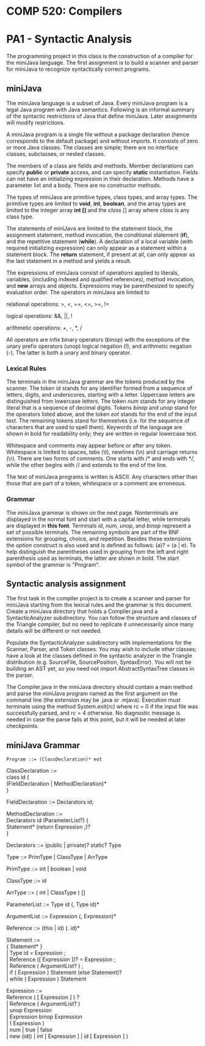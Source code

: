 COMP 520: Compilers
===================
PA1 - Syntactic Analysis
========================

The programming project in this class is the construction of a compiler for 
the miniJava language. The first assignment is to build a scanner and parser 
for miniJava to recognize syntactically correct programs.

miniJava
--------

The miniJava language is a subset of Java. Every miniJava program is a legal 
Java program with Java semantics. Following is an informal summary of the 
syntactic restrictions of Java that define miniJava. Later assignments will 
modify restrictions.

A miniJava program is a single file without a package declaration (hence 
corresponds to the default package) and without imports. It consists of zero 
or more Java classes. The classes are simple; there are no interface classes, 
subclasses, or nested classes.

The members of a class are fields and methods. Member declarations can specify 
**public** or **private** access, and can specify **static** instantiation. 
Fields can not have an initializing expression in their declaration. Methods 
have a parameter list and a body. There are no constructor methods.

The types of miniJava are primitive types, class types, and array types. The 
primitive types are limited to **void**, **int**, **boolean**, and the array 
types are limited to the integer array **int []** and the *class* [] array 
where *class* is any class type.

The statements of miniJava are limited to the statement block, the assignment 
statement, method invocation, the conditional statement (**if**), and the 
repetitive statement (**while**). A declaration of a local variable (with 
required initializing expression) can only appear as a statement within a 
statement block. The **return** statement, if present at all, can only appear 
as the last statement in a method and yields a result.

The expressions of miniJava consist of operations applied to literals, 
variables, (including indexed and qualified references), method invocation, 
and **new** arrays and objects. Expressions may be parenthesized to specify 
evaluation order. The operators in miniJava are limited to 

relational operations: >,    <,    ==,    <=,    >=,    !=

logical operations: &&,    ||,    !

arithmetic operations: +,    -,    *,    /

All operators are infix binary operators (binop) with the exceptions of the 
unary prefix operators (unop) logical negation (!), and arithmetic negation 
(-). The latter is both a unary and binary operator.

### Lexical Rules

The terminals in the miniJava grammar are the tokens produced by the scanner. 
The token id stands for any identifier formed from a sequence of letters, 
digits, and underscores, starting with a letter. Uppercase letters are 
distinguished from lowercase letters. The token *num* stands for any integer 
literal that is a sequence of decimal digits. Tokens *binop* and *unop* stand 
for the operators listed above, and the token *eot* stands for the end of the 
input text. The remaining tokens stand for themselves (i.e. for the sequence 
of characters that are used to spell them). Keywords of the language are shown 
in bold for readability only; they are written in regular lowercase text.

Whitespace and comments may appear before or after any token. Whitespace is 
limited to spaces, tabs (\t), newlines (\n) and carriage returns (\r). There 
are two forms of comments. One starts with /* and ends with */, while the 
other begins with // and extends to the end of the line.

The text of miniJava programs is written is ASCII. Any characters other than 
those that are part of a token, whitespace or a comment are erroneous.

### Grammar

The miniJava grammar is shown on the next page. Nonterminals are displayed in 
the normal font and start with a capital letter, while terminals are displayed 
in **this font**. Terminals *id*, *num*, *unop*, and *binop* represent a set of possible terminals. The remaining symbols are part of the BNF extensions for 
grouping, choice, and repetition. Besides these extensions the *option* 
construct is also used and is defined as follows: (a)? = (a | e). To help 
distinguish the parentheses used in grouping from the left and right 
parenthesis used as terminals, the latter are shown in bold. The start symbol 
of the grammar is "Program".

Syntactic analysis assignment
-----------------------------

The first task in the compiler project is to create a scanner and parser for 
miniJava starting from the lexical rules and the grammar is this document. 
Create a miniJava directory that holds a Compiler.java and a SyntacticAnalyzer 
subdirectory. You can follow the structure and classes of the Triangle 
compiler, but no need to replicate it unnecessarily since many details will be 
different or not needed.

Populate the SyntacticAnalyzer subdirectory with implementations for the 
Scanner, Parser, and Token classes. You may wish to include other classes; 
have a look at the classes defined in the syntactic analyzer in the Triangle 
distribution (e.g. SourceFile, SourcePosition, SyntaxError). You will not be 
building an AST yet, so you need not import AbstractSyntaxTree classes in the 
parser.

The Compiler.java in the miniJava directory should contain a main method and 
parse the miniJava program named as the first argument on the command line 
(the extension may be .java or .mjava). Execution must terminate using the 
method System.exit(rc) where rc = 0 if the input file was successfully parsed, 
and rc = 4 otherwise. No diagnostic message is needed in case the parse fails 
at this point, but it will be needed at later checkpoints.

miniJava Grammar
----------------

    Program ::= (ClassDeclaration)* eot

ClassDeclaration ::=  
      class id {  
        (FieldDeclaration | MethodDeclaration)*  
      }

FieldDeclaration ::= Declarators id;  

MethodDeclaration ::=   
      Declarators id (ParameterList?) {  
        Statement* (return Expression ;)?  
      }

Declarators ::= (public | private)? static? Type

Type ::= PrimType |  ClassType | ArrType

PrimType ::= int | boolean | void

ClassType ::= id

ArrType ::= ( int | ClassType ) []

ParameterList ::= Type id (, Type id)*

ArgumentList ::= Expression (, Expression)*

Reference ::= (this | id) (. id)*

Statement ::=  
        { Statement* }  
      | Type id = Expression ;  
      | Reference ([ Expression ])? = Expression ;  
      | Reference ( ArgumentList? ) ;  
      | if ( Expression ) Statement (else Statement)?  
      | while ( Expression ) Statement  

Expression ::=   
        Reference ( [ Expression ] ) ?  
      | Reference ( ArgumentList? )  
      | unop Expression  
      | Expression binop Expression  
      | ( Expression )  
      | num | true | false  
      | new (id() | int [ Expression ] | id [ Expression ] )  
